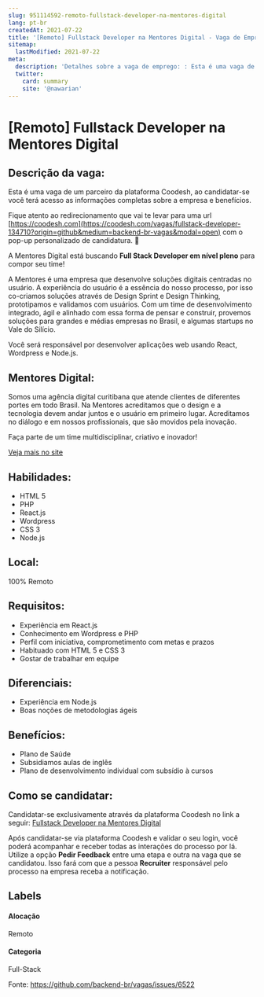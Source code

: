 ```yaml
---
slug: 951114592-remoto-fullstack-developer-na-mentores-digital
lang: pt-br
createdAt: 2021-07-22
title: '[Remoto] Fullstack Developer na Mentores Digital - Vaga de Emprego'
sitemap:
  lastModified: 2021-07-22
meta:
  description: 'Detalhes sobre a vaga de emprego: : Esta é uma vaga de um parceiro da plataforma Coodesh, ao candidatar-se você terá acesso as informações completas sobre a empresa e benefícios.  Fique atento ao redirecionamento que vai te levar para uma url [https://coodesh.com](https://coodesh.com/vagas/fullstack-developer-134710?origin=github&medium=backend-br-vagas&modal=open) com o pop-up personalizado de candidatura. 👋 <p>A Mentores Digital está buscando <strong>Full Stack Developer em nível pleno</strong> para compor seu time!</p> <p>A Mentores é uma empresa que desenvolve soluções digitais centradas no usuário. A experiência do usuário é a essência do nosso processo, por isso co-criamos soluções através de Design Sprint e Design Thinking, prototipamos e validamos com usuários. Com um time de desenvolvimento integrado, ágil e alinhado com essa forma de pensar e construir, provemos soluções para grandes e médias empresas no Brasil, e algumas startups no Vale do Silício.</p> <p>Você será responsável por desenvolver aplicações web usando React, Wordpress e Node.js.</p>'
  twitter:
    card: summary
    site: '@nawarian'
---
```


# [Remoto] Fullstack Developer na Mentores Digital

## Descrição da vaga: 
Esta é uma vaga de um parceiro da plataforma Coodesh, ao candidatar-se você terá acesso as informações completas sobre a empresa e benefícios.


Fique atento ao redirecionamento que vai te levar para uma url [https://coodesh.com](https://coodesh.com/vagas/fullstack-developer-134710?origin=github&medium=backend-br-vagas&modal=open) com o pop-up personalizado de candidatura. 👋
<p>A Mentores Digital está buscando <strong>Full Stack Developer em nível pleno</strong> para compor seu time!</p>
<p>A Mentores é uma empresa que desenvolve soluções digitais centradas no usuário. A experiência do usuário é a essência do nosso processo, por isso co-criamos soluções através de Design Sprint e Design Thinking, prototipamos e validamos com usuários. Com um time de desenvolvimento integrado, ágil e alinhado com essa forma de pensar e construir, provemos soluções para grandes e médias empresas no Brasil, e algumas startups no Vale do Silício.</p>
<p>Você será responsável por desenvolver aplicações web usando React, Wordpress e Node.js.</p>

## Mentores Digital: 
 <p>Somos uma agência digital curitibana que atende clientes de diferentes portes em todo Brasil. Na Mentores acreditamos que o design e a tecnologia devem andar juntos e o usuário em primeiro lugar. Acreditamos no diálogo e em nossos profissionais, que são movidos pela inovação.</p>
<p>Faça parte de um time multidisciplinar, criativo e inovador!</p><a href='https://coodesh.com/empresas/mentores-digital'>Veja mais no site</a>

 ## Habilidades: 
 - HTML 5 
- PHP 
- React.js 
- Wordpress 
- CSS 3 
- Node.js
## Local: 
 100% Remoto
## Requisitos: 
 - Experiência em React.js  
- Conhecimento em Wordpress e PHP 
- Perfil com iniciativa, comprometimento com metas e prazos 
- Habituado com HTML 5 e CSS 3 
- Gostar de trabalhar em equipe
## Diferenciais: 
 - Experiência em Node.js 
- Boas noções de metodologias ágeis
## Benefícios: 
 - Plano de Saúde 
- Subsidiamos aulas de inglês 
- Plano de desenvolvimento individual com subsídio à cursos
## Como se candidatar:
Candidatar-se exclusivamente através da plataforma Coodesh no link a seguir: [Fullstack Developer na Mentores Digital](https://coodesh.com/vagas/fullstack-developer-134710?origin=github&medium=backend-br-vagas&modal=open)


Após candidatar-se via plataforma Coodesh e validar o seu login, você poderá acompanhar e receber todas as interações do processo por lá. Utilize a opção **Pedir Feedback** entre uma etapa e outra na vaga que se candidatou. Isso fará com que a pessoa **Recruiter** responsável pelo processo na empresa receba a notificação.
## Labels
#### Alocação
Remoto
#### Categoria
Full-Stack

Fonte: https://github.com/backend-br/vagas/issues/6522